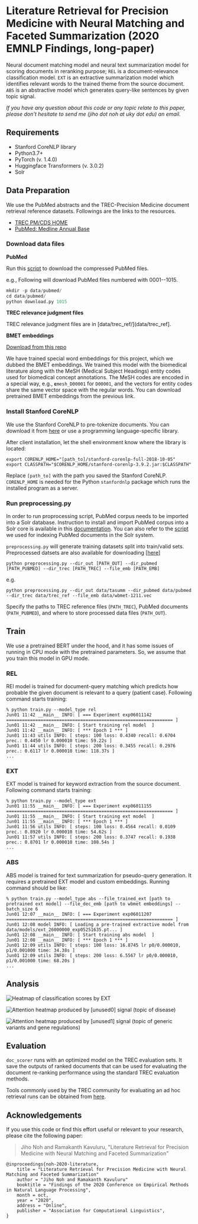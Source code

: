 # Literature Retrieval for Precision Medicine with Neural Matching and Faceted Summarization (2020 EMNLP Findings, long-paper)

Neural document matching model and neural text summarization model for scoring documents in reranking purpose; `REL` is a document-relevance classification model. `EXT` is an extractive summarization model which identifies relevant words to the trained theme from the source document. `ABS` is an abstractive model which generates query-like sentences by given topic signal.

*If you have any question about this code or any topic relate to this paper, please don't hesitate to send me (jiho dot noh at uky dot edu) an email.*

## Requirements

- Stanford CoreNLP library
- Python3.7+
- PyTorch (v. 1.4.0)
- Huggingface Transformers (v. 3.0.2)
- Solr


## Data Preparation

We use the PubMed abstracts and the TREC-Precision Medicine document retrieval reference datasets. Followings are the links to the resources.

- [TREC PM/CDS HOME](http://www.trec-cds.org/)
- [PubMed: Medline Annual Base](ftp://ftp.ncbi.nlm.nih.gov/pubmed/baseline/)

### Download data files

**PubMed**

Run this [script](data/pubmed/download.py) to download the compressed PubMed files. 

e.g., Following will download PubMed files numbered with 0001--1015.

```python
mkdir -p data/pubmed/
cd data/pubmed/
python download.py 1015
```

**TREC relevance judgment files**

TREC relevance judgment files are in [data/trec_ref/](data/trec_ref].

**BMET embeddings**

[Download from this repo](https://github.com/romanegloo/BMET-embeddings)

We have trained special word embeddings for this project, which we dubbed the BMET embeddings. We trained this model with the biomedical literature along with the MeSH (Medical Subject Headings) entity codes used for biomedical concept annotations. The MeSH codes are encoded in a special way, e.g., `𝛆mesh_D00001` for `D00001`, and the vectors for entity codes share the same vector space with the regular words. You can download pretrained BMET embeddings from the previous link.

### Install Stanford CoreNLP

We use the Stanford CoreNLP to pre-tokenize documents. You can download it from [here](https://stanfordnlp.github.io/CoreNLP/) or use a programming language-specific library.

After client installation, let the shell environment know where the library is located:

```shell script
export CORENLP_HOME="[path_to]/stanford-corenlp-full-2018-10-05"
export CLASSPATH="$CORENLP_HOME/stanford-corenlp-3.9.2.jar:$CLASSPATH"
```

Replace `[path_to]` with the path you saved the Stanford CoreNLP. `CORENLP_HOME` is needed for the Python `stanfordnlp` package which runs the installed program as a server.

### Run preprocessing.py

In order to run proprocessing script, PubMed corpus needs to be imported into a Solr database. Instruction to install and import PubMed corpus into a Solr core is available in this [documentation](https://tinyurl.com/yyxwx8wv). You can also refer to the [script](index_docs_solr.py) we used for indexing PubMed documents in the Solr system.

`preprocessing.py` will generate training datasets split into train/valid sets. Preprocessed datsets are also available for downloading [[here](https://drive.google.com/file/d/1bHRhDV-SYJysr_w7mdGg7Yc4ep__S0gj/view?usp=sharing)]

```shell script
python preprocessing.py --dir_out [PATH_OUT] --dir_pubmed [PATH_PUBMED] --dir_trec [PATH_TREC] --file_emb [PATH_EMB]
```

e.g.
```
python preprocessing.py --dir_out data/tasumm --dir_pubmed data/pubmed --dir_trec data/trec_ref --file_emb data/wbmet-1211.vec
```

Specify the paths to TREC reference files (`PATH_TREC`), PubMed documents (`PATH_PUBMED`), and where to store processed data files (`PATH_OUT`).


## Train

We use a pretrained BERT under the hood, and it has some issues of running in CPU mode with the pretrained parameters. So, we assume that you train this model in GPU mode. 

### REL

REl model is trained for document-query matching which predicts how probable the given document is relevant to a query (patient case). Following command starts training:

```
% python train.py --model_type rel 
Jun01 11:42 __main__ INFO: [ === Experiment exp06011142 =============================================================== ]
Jun01 11:42 __main__ INFO: [ Start training rel model  ]
Jun01 11:42 __main__ INFO: [ *** Epoch 1 *** ]
Jun01 11:43 utils INFO: [ steps: 100 loss: 0.4340 recall: 0.6704 prec.: 0.4450 lr 0.000010 time: 59.22s ]
Jun01 11:44 utils INFO: [ steps: 200 loss: 0.3455 recall: 0.2976 prec.: 0.6117 lr 0.000010 time: 118.37s ]
...
```

### EXT

EXT model is trained for keyword extraction from the source document. Following command starts training:

```
% python train.py --model_type ext
Jun01 11:55 __main__ INFO: [ === Experiment exp06011155 =============================================================== ]
Jun01 11:55 __main__ INFO: [ Start training ext model  ]
Jun01 11:55 __main__ INFO: [ *** Epoch 1 *** ]
Jun01 11:56 utils INFO: [ steps: 100 loss: 0.4564 recall: 0.0109 prec.: 0.8920 lr 0.000010 time: 54.62s ]
Jun01 11:57 utils INFO: [ steps: 200 loss: 0.3747 recall: 0.1938 prec.: 0.8701 lr 0.000010 time: 108.54s ]
...
```

### ABS

ABS model is trained for text summarization for pseudo-query generation. It requires a pretrained EXT model and custom embeddings. Running command should be like:

```
% python train.py --model_type abs --file_trained_ext [path to pretrained ext model] --file_dec_emb [path to wbmet embeddings] --batch_size 6
Jun01 12:07 __main__ INFO: [ === Experiment exp06011207 =============================================================== ]
Jun01 12:08 model INFO: [ Loading a pre-trained extractive model from data/models/ext_26000000_exp05251635.pt... ]
Jun01 12:08 __main__ INFO: [ Start training abs model  ]
Jun01 12:08 __main__ INFO: [ *** Epoch 1 *** ]
Jun01 12:09 utils INFO: [ steps: 100 loss: 16.8745 lr p0/0.000010, p1/0.001000 time: 34.38s ]
Jun01 12:09 utils INFO: [ steps: 200 loss: 6.5567 lr p0/0.000010, p1/0.001000 time: 68.20s ]
...
```

## Analysis

![Heatmap of classification scores by EXT](https://user-images.githubusercontent.com/1327993/94440578-d87cfe80-016f-11eb-9468-a6499c3eab43.png)

![Attention heatmap produced by [unused0] signal (topic of disease)](https://user-images.githubusercontent.com/1327993/94440807-0a8e6080-0170-11eb-8976-c6954a4e12c3.png)

![Attention heatmap produced by [unused1] signal (topic of generic variants and gene regulations)](https://user-images.githubusercontent.com/1327993/94440820-0cf0ba80-0170-11eb-87d4-74e60f0c9cb2.png)


## Evaluation

`doc_scorer` runs with an optimized model on the TREC evaluation sets. It save the outputs of ranked documents that can be used for evaluating the document re-ranking performance using the standard TREC evaluation methods.

Tools commonly used by the TREC community for evaluating an ad hoc retrieval runs can be obtained from [here](https://trec.nist.gov/trec_eval/).


## Acknowledgements

If you use this code or find this effort useful or relevant to your research, please cite the following paper:

> Jiho Noh and Ramakanth Kavuluru, "Literature Retrieval for Precision Medicine with Neural Matching and Faceted Summarization"

```
@inproceedings{noh-2020-literature,
    title = "Literature Retrieval for Precision Medicine with Neural Matching and Faceted Summarization"
    author = "Jiho Noh and Ramakanth Kavuluru"
    booktitle = "Findings of the 2020 Conference on Empirical Methods in Natural Language Processing",
    month = oct,
    year = "2020",
    address = "Online",
    publisher = "Association for Computational Linguistics",
}
```